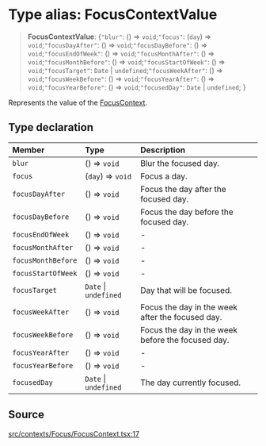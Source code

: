 # Type alias: FocusContextValue

> **FocusContextValue**: \{`"blur"`: () => `void`;`"focus"`: (`day`) => `void`;`"focusDayAfter"`: () => `void`;`"focusDayBefore"`: () => `void`;`"focusEndOfWeek"`: () => `void`;`"focusMonthAfter"`: () => `void`;`"focusMonthBefore"`: () => `void`;`"focusStartOfWeek"`: () => `void`;`"focusTarget"`: `Date` \| `undefined`;`"focusWeekAfter"`: () => `void`;`"focusWeekBefore"`: () => `void`;`"focusYearAfter"`: () => `void`;`"focusYearBefore"`: () => `void`;`"focusedDay"`: `Date` \| `undefined`; \}

Represents the value of the [FocusContext](../variables/FocusContext.md).

## Type declaration

| Member | Type | Description |
| :------ | :------ | :------ |
| `blur` | () => `void` | Blur the focused day. |
| `focus` | (`day`) => `void` | Focus a day. |
| `focusDayAfter` | () => `void` | Focus the day after the focused day. |
| `focusDayBefore` | () => `void` | Focus the day before the focused day. |
| `focusEndOfWeek` | () => `void` | - |
| `focusMonthAfter` | () => `void` | - |
| `focusMonthBefore` | () => `void` | - |
| `focusStartOfWeek` | () => `void` | - |
| `focusTarget` | `Date` \| `undefined` | Day that will be focused. |
| `focusWeekAfter` | () => `void` | Focus the day in the week after the focused day. |
| `focusWeekBefore` | () => `void` | Focus the day in the week before the focused day. |
| `focusYearAfter` | () => `void` | - |
| `focusYearBefore` | () => `void` | - |
| `focusedDay` | `Date` \| `undefined` | The day currently focused. |

## Source

[src/contexts/Focus/FocusContext.tsx:17](https://github.com/gpbl/react-day-picker/blob/9ad13dc72fff814dcf720a62f6e3b5ea38e8af6d/src/contexts/Focus/FocusContext.tsx#L17)
